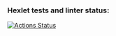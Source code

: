 ### Hexlet tests and linter status:
[![Actions Status](https://github.com/DavidTsyganov/java-project-lvl1/workflows/hexlet-check/badge.svg)](https://github.com/DavidTsyganov/java-project-lvl1/actions)